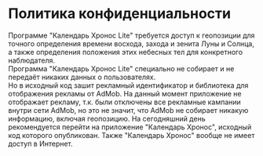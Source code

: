# Политика конфиденциальности
Программе "Календарь Хронос Lite" требуется доступ к геопозиции для точного определения времени восхода, захода и зенита Луны и Солнца, а также определения положения этих небесных тел для конкретного наблюдателя.  
Программа "Календарь Хронос Lite" специально не собирает и не передаёт никаких данных о пользователях.  
Но в исходный код зашит рекламный идентификатор и библиотека для отображения рекламы от AdMob. На данный момент приложение не отображает рекламу, т.к. были отключены все рекламные кампании внутри сети AdMob, но это не значит, что AdMob не собирает никакую информацию, включая геопозицию. На сегодняшний день рекомендуется перейти на приложение "Календарь Хронос", исходный код которого опубликован. Также  "Календарь Хронос" вообще не имеет доступ в Интернет.
